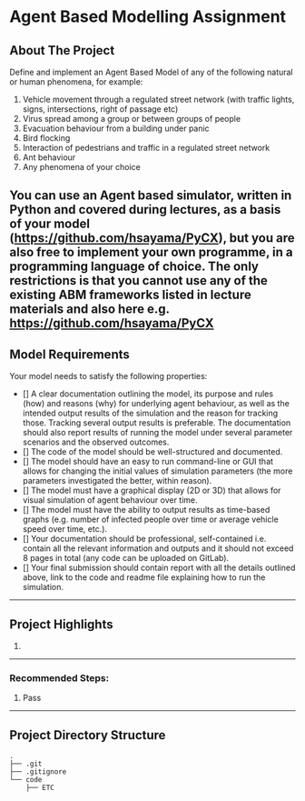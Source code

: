 # Agent Based Modelling Assignment

## About The Project
Define and implement an Agent Based Model of any of the following natural or human phenomena, for example:
1. Vehicle movement through a regulated street network (with traffic lights, signs, intersections, right of passage etc)
2. Virus spread among a group or between groups of people
3. Evacuation behaviour from a building under panic
4. Bird flocking
5. Interaction of pedestrians and traffic in a regulated street network
6. Ant behaviour
7. Any phenomena of your choice

You can use an Agent based simulator, written in Python and covered during lectures, as a basis of your model (https://github.com/hsayama/PyCX), but you are also free to implement your own programme, in a programming language of choice. The only restrictions is that you cannot use any of the existing ABM frameworks listed in lecture materials and also here e.g. https://github.com/hsayama/PyCX
---
## Model Requirements
Your model needs to satisfy the following properties:
- [] A clear documentation outlining the model, its purpose and rules (how) and reasons (why) for underlying agent behaviour, as well as the intended output results of the simulation and the reason for tracking those. Tracking several output results is preferable. The documentation should also report results of running the model under several parameter scenarios and the observed outcomes.
- [] The code of the model should be well-structured and documented.
- [] The model should have an easy to run command-line or GUI that allows for changing the initial values of simulation parameters (the more parameters investigated the better, within reason).
- [] The model must have a graphical display (2D or 3D) that allows for visual simulation of agent behaviour over time.
- [] The model must have the ability to output results as time-based graphs (e.g. number of infected people over time or average vehicle speed over time, etc.).
- [] Your documentation should be professional, self-contained i.e. contain all the relevant information and outputs and it should not exceed 8 pages in total (any code can be uploaded on GitLab).
- [] Your final submission should contain report with all the details outlined above, link to the code and readme file explaining how to run the simulation.
---
## Project Highlights
1. 

---
### Recommended Steps:

1. Pass

---
## Project Directory Structure
```
.
├── .git
├── .gitignore
└── code
    ├── ETC
```
 

